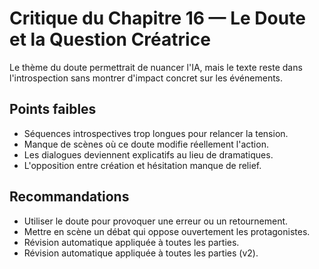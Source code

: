 # Critique du Chapitre 16 — Le Doute et la Question Créatrice

Le thème du doute permettrait de nuancer l'IA, mais le texte reste dans l'introspection sans montrer d'impact concret sur les événements.

## Points faibles
- Séquences introspectives trop longues pour relancer la tension.
- Manque de scènes où ce doute modifie réellement l'action.
- Les dialogues deviennent explicatifs au lieu de dramatiques.
- L'opposition entre création et hésitation manque de relief.

## Recommandations
- Utiliser le doute pour provoquer une erreur ou un retournement.
- Mettre en scène un débat qui oppose ouvertement les protagonistes.
- Révision automatique appliquée à toutes les parties.
- Révision automatique appliquée à toutes les parties (v2).
